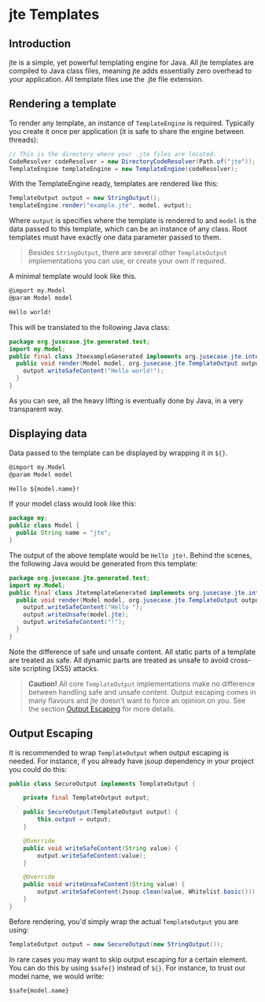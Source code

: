 # jte Templates

## Introduction

jte is a simple, yet powerful templating engine for Java. All jte templates are compiled to Java class files, meaning jte adds essentially zero overhead to your application. All template files use the .jte file extension.

## Rendering a template

To render any template, an instance of `TemplateEngine` is required. Typically you create it once per application (it is safe to share the engine between threads):

```java
// This is the directory where your .jte files are located.
CodeResolver codeResolver = new DirectoryCodeResolver(Path.of("jte"));
TemplateEngine templateEngine = new TemplateEngine(codeResolver);
```

With the TemplateEngine ready, templates are rendered like this:

```java
TemplateOutput output = new StringOutput();
templateEngine.render("example.jte", model, output);
```

Where `output` is specifies where the template is rendered to and `model` is the data passed to this template, which can be an instance of any class. Root templates must have exactly one data parameter passed to them.

> Besides `StringOutput`, there are several other `TemplateOutput` implementations you can use, or create your own if required.

A minimal template would look like this.

```xml
@import my.Model
@param Model model

Hello world!
```

This will be translated to the following Java class:

```java
package org.jusecase.jte.generated.test;
import my.Model;
public final class JteexampleGenerated implements org.jusecase.jte.internal.Template<Model> {
  public void render(Model model, org.jusecase.jte.TemplateOutput output) {
    output.writeSafeContent("Hello world!");
  }
}
```

As you can see, all the heavy lifting is eventually done by Java, in a very transparent way.


## Displaying data

Data passed to the template can be displayed by wrapping it in `${}`.

```xml
@import my.Model
@param Model model

Hello ${model.name}!
```

If your model class would look like this:

```java
package my;
public class Model {
  public String name = "jte";
}
```

The output of the above template would be `Hello jte!`. Behind the scenes, the following Java would be generated from this template:

```java
package org.jusecase.jte.generated.test;
import my.Model;
public final class JtetemplateGenerated implements org.jusecase.jte.internal.Template<Model> {
  public void render(Model model, org.jusecase.jte.TemplateOutput output) {
    output.writeSafeContent("Hello ");
    output.writeUnsafe(model.jte);
    output.writeSafeContent("!");
  }
}
```

Note the difference of safe und unsafe content. All static parts of a template are treated as safe. All dynamic parts are treated as unsafe to avoid cross-site scripting (XSS) attacks.

> **Caution!** All core `TemplateOutput` implementations make no difference between handling safe and unsafe content. Output escaping comes in many flavours and jte doesn't want to force an opinion on you. See the section [Output Escaping](#output-escaping) for more details.

## Output Escaping

It is recommended to wrap `TemplateOutput` when output escaping is needed. For instance, if you already have jsoup dependency in your project you could do this:

```java
public class SecureOutput implements TemplateOutput {

    private final TemplateOutput output;

    public SecureOutput(TemplateOutput output) {
        this.output = output;
    }

    @Override
    public void writeSafeContent(String value) {
        output.writeSafeContent(value);
    }

    @Override
    public void writeUnsafeContent(String value) {
        output.writeSafeContent(Jsoup.clean(value, Whitelist.basic()));
    }
}
```

Before rendering, you'd simply wrap the actual `TemplateOutput` you are using:

```java
TemplateOutput output = new SecureOutput(new StringOutput());
```

In rare cases you may want to skip output escaping for a certain element. You can do this by using `$safe{}` instead of `${}`. For instance, to trust our model name, we would write:

```
$safe{model.name}
```
